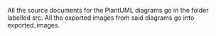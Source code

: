 All the source documents for the PlantUML diagrams go in the folder labelled src. All the exported images from said diagrams go into exported_images.

